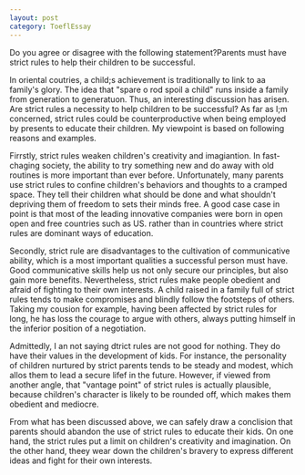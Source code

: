 ```yaml
---
layout: post
category: ToeflEssay
---
```


Do you agree or disagree with the following statement?Parents must have strict rules to help their children to be successful.

In oriental coutries, a child;s achievement is traditionally to link to aa family's glory. The idea that "spare o rod spoil a child" runs inside a family from generation to generatuon. Thus, an interesting discussion has arisen. Are strict rules a necessity to help children to be successful? As far as I;m concerned, strict rules could be counterproductive when being employed by presents to educate their children. My viewpoint is based on following reasons and examples.

Firrstly, strict rules weaken children's creativity and imagiantion. In fast-chaging society, the ability to try something new and do away with old routines is more important than ever before. Unfortunately, many parents use strict rules to confine children's behaviors and thoughts to a cramped space. They tell their children what should be done and what shouldn't depriving them of freedom to sets their minds free. A good case case in point is that most of the leading innovative companies were born in open open and free countries such as US. rather than in countries where strict rules are dominant ways of education.

Secondly, strict rule are disadvantages to the cultivation of communicative ability, which is a most important qualities a successful person must have. Good communicative skills help us not only secure our principles, but also gain more benefits. Nevertheless, strict rules make people obedient and afraid of fighting to their own interests. A child raised in a family full of strict rules tends to make compromises and blindly follow the footsteps of others. Taking my cousion for example, having been affected by strict rules for long, he has loss the courage to argue with others, always putting himself in the inferior position of a negotiation.

Admittedly, I an not saying dtrict rules are not good for nothing. They do have their values in the development of kids. For instance, the personality of children nurtured by strict parents tends to be steady and modest, which allos them to lead a secure lifef in the future. However, if viewed from another angle, that "vantage point" of strict rules is actually plausible, because children's character is likely to be rounded off, which makes them obedient and mediocre.

From what has been discussed above, we can safely draw a conclision that parents should abandon the use of strict rules to educate their kids. On one hand, the strict rules put a limit on children's creativity and imagination. On the other hand, theey wear down the children's bravery to express different ideas and fight for their own interests.

